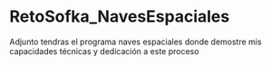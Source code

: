 # RetoSofka_NavesEspaciales
Adjunto tendras el programa naves espaciales donde demostre mis capacidades técnicas y dedicación a este proceso
